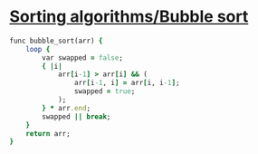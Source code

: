 [1]: http://rosettacode.org/wiki/Sorting_algorithms/Bubble_sort

# [Sorting algorithms/Bubble sort][1]

```ruby
func bubble_sort(arr) {
    loop {
        var swapped = false;
        { |i|
            arr[i-1] > arr[i] && (
                arr[i-1, i] = arr[i, i-1];
                swapped = true;
            );
        } * arr.end;
        swapped || break;
    }
    return arr;
}
```